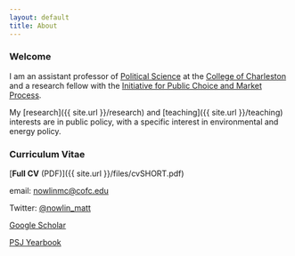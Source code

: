 ```yaml
---
layout: default
title: About 
---
```


### Welcome
I am an assistant professor of [Political Science](http://polisci.cofc.edu/) at the [College of Charleston](http://cofc.edu/) and a research fellow with the [Initiative for Public Choice and Market Process](http://sb.cofc.edu/centers/publicchoice/).


My [research]({{ site.url }}/research) and [teaching]({{ site.url }}/teaching) interests are in public policy, with a specific interest in environmental and energy policy.

### Curriculum Vitae 
[__Full CV__ (PDF)]({{ site.url }}/files/cvSHORT.pdf)

email: [nowlinmc@cofc.edu](mailto:nowlinmc@cofc.edu)

Twitter: [@nowlin_matt](https://twitter.com/nowlin_matt)

[Google Scholar](https://scholar.google.com/citations?user=xu7Y7_QAAAAJ&hl=en)

[PSJ Yearbook](http://psjyearbook.com/person/details/c0cf853b52c029b27f7abc42f837b46086b7)
